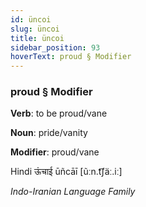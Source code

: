 ```yaml
---
id: üncoi
slug: üncoi
title: üncoi
sidebar_position: 93
hoverText: proud § Modifier
---
```


### proud § Modifier

**Verb**: to be proud/vane

**Noun**: pride/vanity

**Modifier**: proud/vane

Hindi ऊंचाई ūñcāī [ũːn.t͡ʃäː.iː]

*Indo-Iranian Language Family*